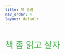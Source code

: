 ```yaml
---
title: 북 클럽
nav_order: 4
layout: default
---
```


<h1 style="color:#4caf50;font-weight:500;">책 좀 읽고 살자</h1>
